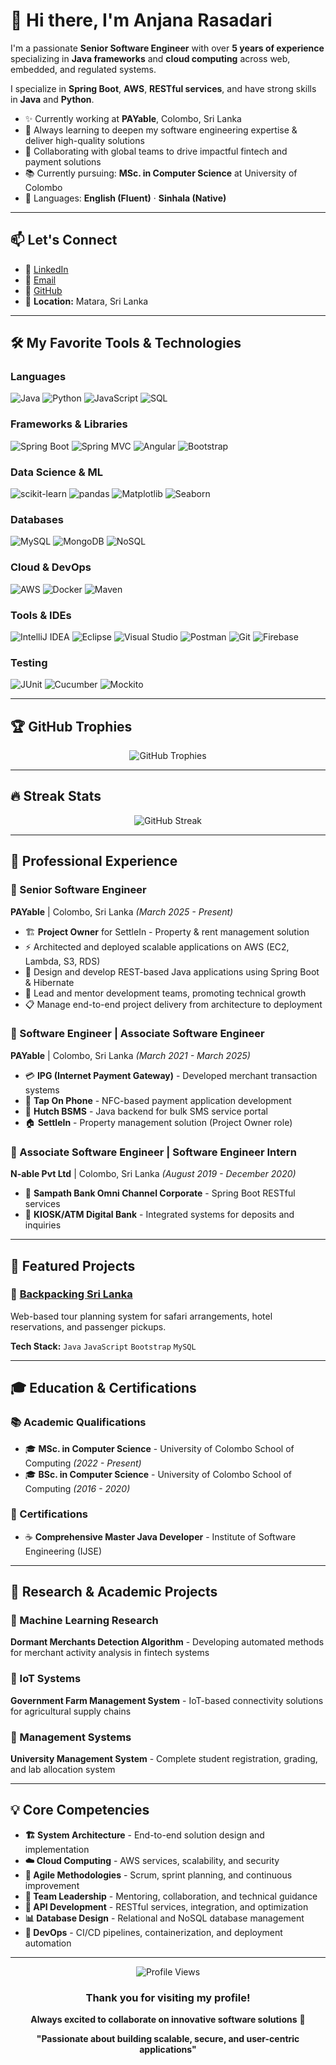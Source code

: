# 👋 Hi there, I'm Anjana Rasadari

I'm a passionate **Senior Software Engineer** with over **5 years of experience** specializing in **Java frameworks** and **cloud computing** across web, embedded, and regulated systems.

I specialize in **Spring Boot**, **AWS**, **RESTful services**, and have strong skills in **Java** and **Python**.

- ✨ Currently working at **PAYable**, Colombo, Sri Lanka
- 🌱 Always learning to deepen my software engineering expertise & deliver high-quality solutions
- 🤝 Collaborating with global teams to drive impactful fintech and payment solutions
- 📚 Currently pursuing: **MSc. in Computer Science** at University of Colombo
- 💬 Languages: **English (Fluent)** · **Sinhala (Native)**

---

## 📫 Let's Connect

- 💼 [LinkedIn](https://www.linkedin.com/in/anjana-rasadari-73536a137/)
- 📧 [Email](mailto:anjanarasadari21@gmail.com)
- 📱 [GitHub](https://github.com/your-username)
- 📍 **Location:** Matara, Sri Lanka

---

## 🛠 My Favorite Tools & Technologies

### Languages
![Java](https://img.shields.io/badge/-Java-007396?style=flat&logo=java&logoColor=white)
![Python](https://img.shields.io/badge/-Python-3776AB?style=flat&logo=python&logoColor=white)
![JavaScript](https://img.shields.io/badge/-JavaScript-F7DF1E?style=flat&logo=javascript&logoColor=black)
![SQL](https://img.shields.io/badge/-SQL-4479A1?style=flat&logo=mysql&logoColor=white)

### Frameworks & Libraries
![Spring Boot](https://img.shields.io/badge/-Spring%20Boot-6DB33F?style=flat&logo=spring&logoColor=white)
![Spring MVC](https://img.shields.io/badge/-Spring%20MVC-6DB33F?style=flat&logo=spring&logoColor=white)
![Angular](https://img.shields.io/badge/-Angular-DD0031?style=flat&logo=angular&logoColor=white)
![Bootstrap](https://img.shields.io/badge/-Bootstrap-7952B3?style=flat&logo=bootstrap&logoColor=white)

### Data Science & ML
![scikit-learn](https://img.shields.io/badge/-scikit--learn-F7931E?style=flat&logo=scikit-learn&logoColor=white)
![pandas](https://img.shields.io/badge/-pandas-150458?style=flat&logo=pandas&logoColor=white)
![Matplotlib](https://img.shields.io/badge/-Matplotlib-11557c?style=flat&logo=python&logoColor=white)
![Seaborn](https://img.shields.io/badge/-Seaborn-3776AB?style=flat&logo=python&logoColor=white)

### Databases
![MySQL](https://img.shields.io/badge/-MySQL-4479A1?style=flat&logo=mysql&logoColor=white)
![MongoDB](https://img.shields.io/badge/-MongoDB-47A248?style=flat&logo=mongodb&logoColor=white)
![NoSQL](https://img.shields.io/badge/-NoSQL-005571?style=flat&logo=apache-cassandra&logoColor=white)

### Cloud & DevOps
![AWS](https://img.shields.io/badge/-AWS-232F3E?style=flat&logo=amazon-aws&logoColor=white)
![Docker](https://img.shields.io/badge/-Docker-2496ED?style=flat&logo=docker&logoColor=white)
![Maven](https://img.shields.io/badge/-Maven-C71A36?style=flat&logo=apache-maven&logoColor=white)

### Tools & IDEs
![IntelliJ IDEA](https://img.shields.io/badge/-IntelliJ%20IDEA-000000?style=flat&logo=intellij-idea&logoColor=white)
![Eclipse](https://img.shields.io/badge/-Eclipse-2C2255?style=flat&logo=eclipse&logoColor=white)
![Visual Studio](https://img.shields.io/badge/-Visual%20Studio-5C2D91?style=flat&logo=visual-studio&logoColor=white)
![Postman](https://img.shields.io/badge/-Postman-FF6C37?style=flat&logo=postman&logoColor=white)
![Git](https://img.shields.io/badge/-Git-F05032?style=flat&logo=git&logoColor=white)
![Firebase](https://img.shields.io/badge/-Firebase-FFCA28?style=flat&logo=firebase&logoColor=black)

### Testing
![JUnit](https://img.shields.io/badge/-JUnit-25A162?style=flat&logo=junit5&logoColor=white)
![Cucumber](https://img.shields.io/badge/-Cucumber-23D96C?style=flat&logo=cucumber&logoColor=white)
![Mockito](https://img.shields.io/badge/-Mockito-25A162?style=flat&logo=java&logoColor=white)

---

## 🏆 GitHub Trophies
<div align="center">
  <img src="https://github-profile-trophy.vercel.app/?username=anjanarasadari&theme=radical&row=2&column=3" alt="GitHub Trophies" />
</div>

---

## 🔥 Streak Stats
<div align="center">
  <img src="https://github-readme-streak-stats.herokuapp.com/?user=anjanarasadari&theme=radical" alt="GitHub Streak" />
</div>

---

## 💼 Professional Experience

### 🏢 Senior Software Engineer
**PAYable** | Colombo, Sri Lanka _(March 2025 - Present)_
- 🏗️ **Project Owner** for SettleIn - Property & rent management solution
- ⚡ Architected and deployed scalable applications on AWS (EC2, Lambda, S3, RDS)
- 🔧 Design and develop REST-based Java applications using Spring Boot & Hibernate
- 👥 Lead and mentor development teams, promoting technical growth
- 📋 Manage end-to-end project delivery from architecture to deployment

### 🏢 Software Engineer | Associate Software Engineer  
**PAYable** | Colombo, Sri Lanka _(March 2021 - March 2025)_
- 💳 **IPG (Internet Payment Gateway)** - Developed merchant transaction systems
- 📱 **Tap On Phone** - NFC-based payment application development
- 📨 **Hutch BSMS** - Java backend for bulk SMS service portal
- 🏠 **SettleIn** - Property management solution (Project Owner role)

### 🏢 Associate Software Engineer | Software Engineer Intern
**N-able Pvt Ltd** | Colombo, Sri Lanka _(August 2019 - December 2020)_
- 🏦 **Sampath Bank Omni Channel Corporate** - Spring Boot RESTful services
- 🏧 **KIOSK/ATM Digital Bank** - Integrated systems for deposits and inquiries

---

## 🎯 Featured Projects

### 🎒 [Backpacking Sri Lanka](https://github.com/anjanarasadari/backpacking-sri-lanka)
Web-based tour planning system for safari arrangements, hotel reservations, and passenger pickups.

**Tech Stack:** `Java` `JavaScript` `Bootstrap` `MySQL`

---

## 🎓 Education & Certifications

### 📚 Academic Qualifications
- 🎓 **MSc. in Computer Science** - University of Colombo School of Computing _(2022 - Present)_
- 🎓 **BSc. in Computer Science** - University of Colombo School of Computing _(2016 - 2020)_

### 🏅 Certifications
- ☕ **Comprehensive Master Java Developer** - Institute of Software Engineering (IJSE)

---

## 🔬 Research & Academic Projects

### 🧠 Machine Learning Research
**Dormant Merchants Detection Algorithm** - Developing automated methods for merchant activity analysis in fintech systems

### 🌾 IoT Systems
**Government Farm Management System** - IoT-based connectivity solutions for agricultural supply chains

### 🏫 Management Systems
**University Management System** - Complete student registration, grading, and lab allocation system

---

## 💡 Core Competencies

- **🏗️ System Architecture** - End-to-end solution design and implementation
- **☁️ Cloud Computing** - AWS services, scalability, and security
- **🔄 Agile Methodologies** - Scrum, sprint planning, and continuous improvement
- **👥 Team Leadership** - Mentoring, collaboration, and technical guidance
- **🔧 API Development** - RESTful services, integration, and optimization
- **📊 Database Design** - Relational and NoSQL database management
- **🚀 DevOps** - CI/CD pipelines, containerization, and deployment automation

---

<div align="center">
  <img src="https://komarev.com/ghpvc/?username=anjanarasadari&color=brightgreen&style=flat-square" alt="Profile Views" />
  
  ### Thank you for visiting my profile!
  **Always excited to collaborate on innovative software solutions** 🚀
  
  **"Passionate about building scalable, secure, and user-centric applications"**
</div>
